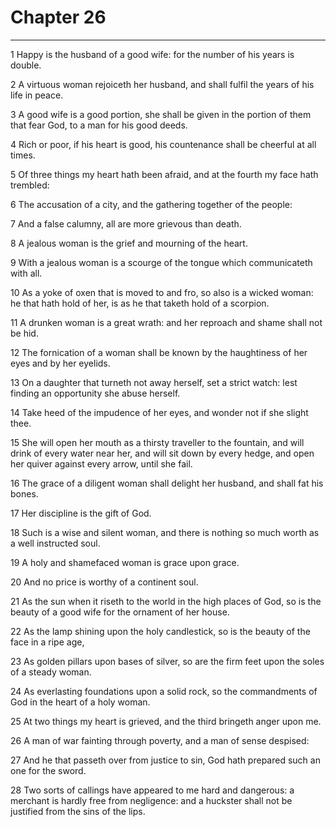 # Chapter 26

***

1 Happy is the husband of a good wife: for the number of his years is double.

2 A virtuous woman rejoiceth her husband, and shall fulfil the years of his life in peace.

3 A good wife is a good portion, she shall be given in the portion of them that fear God, to a man for his good deeds.

4 Rich or poor, if his heart is good, his countenance shall be cheerful at all times.

5 Of three things my heart hath been afraid, and at the fourth my face hath trembled:

6 The accusation of a city, and the gathering together of the people:

7 And a false calumny, all are more grievous than death.

8 A jealous woman is the grief and mourning of the heart.

9 With a jealous woman is a scourge of the tongue which communicateth with all.

10 As a yoke of oxen that is moved to and fro, so also is a wicked woman: he that hath hold of her, is as he that taketh hold of a scorpion.

11 A drunken woman is a great wrath: and her reproach and shame shall not be hid.

12 The fornication of a woman shall be known by the haughtiness of her eyes and by her eyelids.

13 On a daughter that turneth not away herself, set a strict watch: lest finding an opportunity she abuse herself.

14 Take heed of the impudence of her eyes, and wonder not if she slight thee.

15 She will open her mouth as a thirsty traveller to the fountain, and will drink of every water near her, and will sit down by every hedge, and open her quiver against every arrow, until she fail.

16 The grace of a diligent woman shall delight her husband, and shall fat his bones.

17 Her discipline is the gift of God.

18 Such is a wise and silent woman, and there is nothing so much worth as a well instructed soul.

19 A holy and shamefaced woman is grace upon grace.

20 And no price is worthy of a continent soul.

21 As the sun when it riseth to the world in the high places of God, so is the beauty of a good wife for the ornament of her house.

22 As the lamp shining upon the holy candlestick, so is the beauty of the face in a ripe age,

23 As golden pillars upon bases of silver, so are the firm feet upon the soles of a steady woman.

24 As everlasting foundations upon a solid rock, so the commandments of God in the heart of a holy woman.

25 At two things my heart is grieved, and the third bringeth anger upon me.

26 A man of war fainting through poverty, and a man of sense despised:

27 And he that passeth over from justice to sin, God hath prepared such an one for the sword.

28 Two sorts of callings have appeared to me hard and dangerous: a merchant is hardly free from negligence: and a huckster shall not be justified from the sins of the lips.

